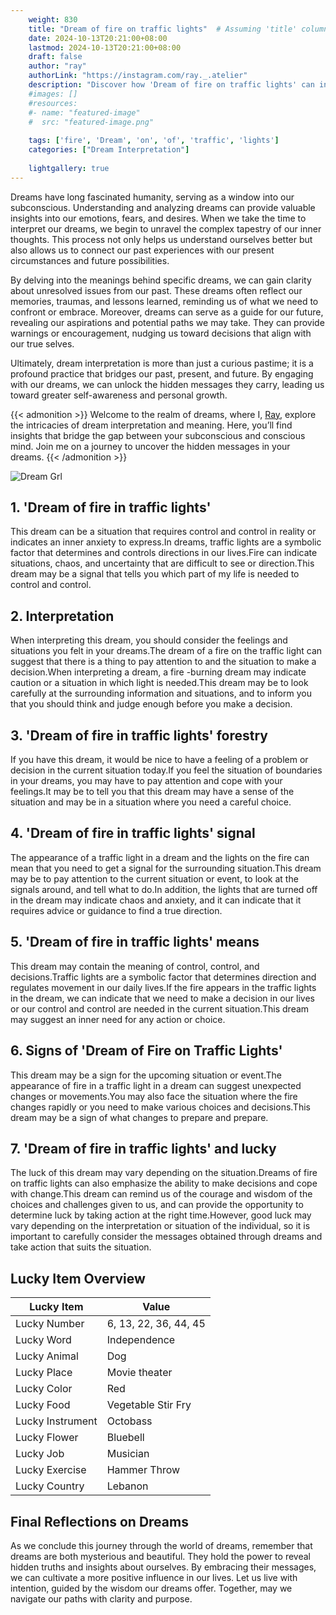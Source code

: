 ```yaml
---
    weight: 830
    title: "Dream of fire on traffic lights"  # Assuming 'title' column exists
    date: 2024-10-13T20:21:00+08:00
    lastmod: 2024-10-13T20:21:00+08:00
    draft: false
    author: "ray"
    authorLink: "https://instagram.com/ray._.atelier"
    description: "Discover how 'Dream of fire on traffic lights' can interpret your future and uncover its significant meanings in your life."
    #images: []
    #resources:
    #- name: "featured-image"
    #  src: "featured-image.png"
    
    tags: ['fire', 'Dream', 'on', 'of', 'traffic', 'lights']
    categories: ["Dream Interpretation"]
    
    lightgallery: true
---
```

    
Dreams have long fascinated humanity, serving as a window into our subconscious. Understanding and analyzing dreams can provide valuable insights into our emotions, fears, and desires. When we take the time to interpret our dreams, we begin to unravel the complex tapestry of our inner thoughts. This process not only helps us understand ourselves better but also allows us to connect our past experiences with our present circumstances and future possibilities.

By delving into the meanings behind specific dreams, we can gain clarity about unresolved issues from our past. These dreams often reflect our memories, traumas, and lessons learned, reminding us of what we need to confront or embrace. Moreover, dreams can serve as a guide for our future, revealing our aspirations and potential paths we may take. They can provide warnings or encouragement, nudging us toward decisions that align with our true selves.

Ultimately, dream interpretation is more than just a curious pastime; it is a profound practice that bridges our past, present, and future. By engaging with our dreams, we can unlock the hidden messages they carry, leading us toward greater self-awareness and personal growth.

{{< admonition >}}
Welcome to the realm of dreams, where I, [Ray](https://instagram.com/ray._.atelier), explore the intricacies of dream interpretation and meaning. Here, you’ll find insights that bridge the gap between your subconscious and conscious mind. Join me on a journey to uncover the hidden messages in your dreams.
{{< /admonition >}}

![Dream Grl](https://cdn.pixabay.com/photo/2017/11/02/03/35/gothic-2910057_1280.jpg "Dream Grl")

## 1. 'Dream of fire in traffic lights'
This dream can be a situation that requires control and control in reality or indicates an inner anxiety to express.In dreams, traffic lights are a symbolic factor that determines and controls directions in our lives.Fire can indicate situations, chaos, and uncertainty that are difficult to see or direction.This dream may be a signal that tells you which part of my life is needed to control and control.

## 2. Interpretation
When interpreting this dream, you should consider the feelings and situations you felt in your dreams.The dream of a fire on the traffic light can suggest that there is a thing to pay attention to and the situation to make a decision.When interpreting a dream, a fire -burning dream may indicate caution or a situation in which light is needed.This dream may be to look carefully at the surrounding information and situations, and to inform you that you should think and judge enough before you make a decision.

## 3. 'Dream of fire in traffic lights' forestry
If you have this dream, it would be nice to have a feeling of a problem or decision in the current situation today.If you feel the situation of boundaries in your dreams, you may have to pay attention and cope with your feelings.It may be to tell you that this dream may have a sense of the situation and may be in a situation where you need a careful choice.

## 4. 'Dream of fire in traffic lights' signal
The appearance of a traffic light in a dream and the lights on the fire can mean that you need to get a signal for the surrounding situation.This dream may be to pay attention to the current situation or event, to look at the signals around, and tell what to do.In addition, the lights that are turned off in the dream may indicate chaos and anxiety, and it can indicate that it requires advice or guidance to find a true direction.

## 5. 'Dream of fire in traffic lights' means
This dream may contain the meaning of control, control, and decisions.Traffic lights are a symbolic factor that determines direction and regulates movement in our daily lives.If the fire appears in the traffic lights in the dream, we can indicate that we need to make a decision in our lives or our control and control are needed in the current situation.This dream may suggest an inner need for any action or choice.

## 6. Signs of 'Dream of Fire on Traffic Lights'
This dream may be a sign for the upcoming situation or event.The appearance of fire in a traffic light in a dream can suggest unexpected changes or movements.You may also face the situation where the fire changes rapidly or you need to make various choices and decisions.This dream may be a sign of what changes to prepare and prepare.

## 7. 'Dream of fire in traffic lights' and lucky
The luck of this dream may vary depending on the situation.Dreams of fire on traffic lights can also emphasize the ability to make decisions and cope with change.This dream can remind us of the courage and wisdom of the choices and challenges given to us, and can provide the opportunity to determine luck by taking action at the right time.However, good luck may vary depending on the interpretation or situation of the individual, so it is important to carefully consider the messages obtained through dreams and take action that suits the situation.

## Lucky Item Overview
| Lucky Item          | Value              |
|---------------|--------------------|
| Lucky Number        | 6, 13, 22, 36, 44, 45  |
| Lucky Word          | Independence |
| Lucky Animal        | Dog |
| Lucky Place         | Movie theater     |
| Lucky Color         | Red     |
| Lucky Food          | Vegetable Stir Fry      |
| Lucky Instrument    | Octobass |
| Lucky Flower        | Bluebell    |
| Lucky Job           | Musician       |
| Lucky Exercise      | Hammer Throw  |
| Lucky Country       | Lebanon    |


##  Final Reflections on Dreams

As we conclude this journey through the world of dreams, remember that dreams are both mysterious and beautiful. They hold the power to reveal hidden truths and insights about ourselves. By embracing their messages, we can cultivate a more positive influence in our lives. Let us live with intention, guided by the wisdom our dreams offer. Together, may we navigate our paths with clarity and purpose.
